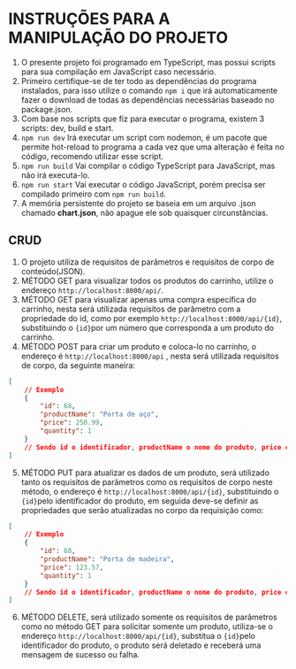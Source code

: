 # INSTRUÇÕES PARA A MANIPULAÇÃO DO PROJETO

1. O presente projeto foi programado em TypeScript, mas possui scripts para sua compilação em JavaScript caso necessário.
2. Primeiro certifique-se de ter todo as dependências do programa instalados, para isso utilize o comando `npm i` que irá automaticamente fazer o download de todas as dependências necessárias baseado no package.json.
3. Com base nos scripts que fiz para executar o programa, existem 3 scripts: dev, build e start.
4. `npm run dev` Irá executar um script com nodemon, é um pacote que permite hot-reload to programa a cada vez que uma alteração é feita no código, recomendo utilizar esse script.
5. `npm run build` Vai compilar o código TypeScript para JavaScript, mas não irá executa-lo.
6. `npm run start` Vai executar o código JavaScript, porém precisa ser compilado primeiro com `npm run build`.
7. A memória persistente do projeto se baseia em um arquivo .json chamado **chart.json**, não apague ele sob quaisquer circunstâncias.

## CRUD

1. O projeto utiliza de requisitos de parâmetros e requisitos de corpo de conteúdo(JSON).
2. MÉTODO GET para visualizar todos os produtos do carrinho, utilize o endereço `http://localhost:8000/api/`.
3. MÉTODO GET para visualizar apenas uma compra específica do carrinho, nesta será utilizada requisitos de parâmetro com a propriedade do id, como por exemplo `http://localhost:8000/api/{id}`, substituindo o `{id}`por um número que corresponda a um produto do carrinho.
4. MÉTODO POST para criar um produto e coloca-lo no carrinho, o endereço é `http://localhost:8000/api` , nesta será utilizada requisitos de corpo, da seguinte maneira:
```json
[
    // Exemplo
    {
        "id": 68,
        "productName": "Porta de aço",
        "price": 250.99,
        "quantity": 1
    }
    // Sendo id o identificador, productName o nome do produto, price o preço, quantity a quantidade
]
```
5. MÉTODO PUT para atualizar os dados de um produto, será utilizado tanto os requisitos de parâmetros como os requisitos de corpo neste método, o endereço é `http://localhost:8000/api/{id}`, substituindo o `{id}`pelo identificador do produto, em seguida deve-se definir as propriedades que serão atualizadas no corpo da requisição como:
```json
[
    // Exemplo
    {
        "id": 68,
        "productName": "Porta de madeira",
        "price": 123.57,
        "quantity": 1
    }
    // Sendo id o identificador, productName o nome do produto, price o preço, quantity a quantidade
]
```
6. MÉTODO DELETE, será utilizado somente os requisitos de parâmetros como no método GET para solicitar somente um produto, utiliza-se o endereço `http://localhost:8000/api/{id}`, substitua o `{id}`pelo identificador do produto, o produto será deletado e receberá uma mensagem de sucesso ou falha.